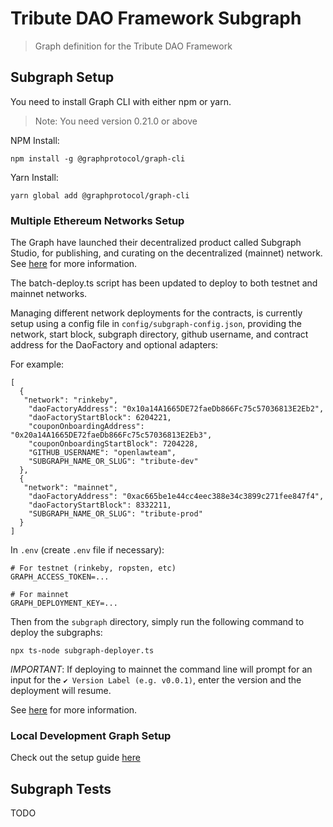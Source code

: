 # Tribute DAO Framework Subgraph

> Graph definition for the Tribute DAO Framework

## Subgraph Setup

You need to install Graph CLI with either npm or yarn.

> Note: You need version 0.21.0 or above

NPM Install:

```
npm install -g @graphprotocol/graph-cli
```

Yarn Install:

```
yarn global add @graphprotocol/graph-cli
```

### Multiple Ethereum Networks Setup

The Graph have launched their decentralized product called Subgraph Studio, for publishing, and curating on the decentralized (mainnet) network. See [here](https://thegraph.com/docs/developer/deploy-subgraph-studio) for more information.

The batch-deploy.ts script has been updated to deploy to both testnet and mainnet networks.

Managing different network deployments for the contracts, is currently setup using a config file in `config/subgraph-config.json`, providing the network, start block, subgraph directory, github username, and contract address for the DaoFactory and optional adapters:

For example:

```
[
  {
   "network": "rinkeby",
    "daoFactoryAddress": "0x10a14A1665DE72faeDb866Fc75c57036813E2Eb2",
    "daoFactoryStartBlock": 6204221,
    "couponOnboardingAddress": "0x20a14A1665DE72faeDb866Fc75c57036813E2Eb3",
    "couponOnboardingStartBlock": 7204228,
    "GITHUB_USERNAME": "openlawteam",
    "SUBGRAPH_NAME_OR_SLUG": "tribute-dev"
  },
  {
   "network": "mainnet",
    "daoFactoryAddress": "0xac665be1e44cc4eec388e34c3899c271fee847f4",
    "daoFactoryStartBlock": 8332211,
    "SUBGRAPH_NAME_OR_SLUG": "tribute-prod"
  }
]
```

In `.env` (create `.env` file if necessary):

```
# For testnet (rinkeby, ropsten, etc)
GRAPH_ACCESS_TOKEN=...

# For mainnet
GRAPH_DEPLOYMENT_KEY=...
```

Then from the `subgraph` directory, simply run the following command to deploy the subgraphs:

```
npx ts-node subgraph-deployer.ts
```

_IMPORTANT_: If deploying to mainnet the command line will prompt for an input for the `✔ Version Label (e.g. v0.0.1)`, enter the version and the deployment will resume.

See [here](https://thegraph.com/docs/deploy-a-subgraph#redeploying-a-subgraph) for more information.

### Local Development Graph Setup

Check out the setup guide [here](https://github.com/openlawteam/tribute-subgraph/blob/master/docker/README.md)

## Subgraph Tests

TODO
